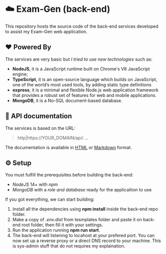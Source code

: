 # :cloud: Exam-Gen (back-end)  

This repository hosts the source code of the back-end services developed to assist my Exam-Gen web application.

## :heart: Powered By

The services are very basic but *I tried to use new technologies* such as:

- **NodeJS**, it is a JavaScript runtime built on Chrome's V8 JavaScript engine;
- **TypeScript**, it is an open-source language which builds on JavaScript, one of the world’s most used tools, by adding static type definitions
- **express**, it is a minimal and flexible Node.js web application framework that provides a robust set of features for web and mobile applications.
- **MongoDB**, it is a No-SQL document-based database.

## :book: API documentation

The services is based on the URL:
> http|https://YOUR_DOMAIN/api/ ...

The documentation is available in [HTML](https://rawcdn.githack.com/LightDestory/ExamGen/5f73a9f2e31e37144cd22f17d0d16e20093e41ec/examgen_api/docs/docs_html.html) or [Markdown](./docs/docs_markdown.md) format. 

## :gear: Setup

You must fulfill the prerequisites before building the back-end:

- *NodeJS* 14+ with *npm*
- *MongoDB* with a *role and database* ready for the applicaition to use

If you got everything, we can start building:

1) Install all the dependencies using __npm install__ inside the back-end repo folder.
2) Make a copy of _.env.dist_ from tesmplates folder and paste it on back-end root folder, then fill it with your settings.
3) Run the application running __npm run start__.
4) The back-end will listening to locahost at your prefered port. You can now set up a reverse proxy or a direct DNS record to your machine. This is sys-admin stuff that do not requires my explaination.

